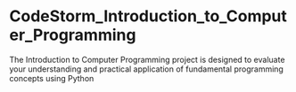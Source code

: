 # CodeStorm_Introduction_to_Computer_Programming
The Introduction to Computer Programming project is designed to evaluate your understanding and practical application of fundamental programming concepts using Python
